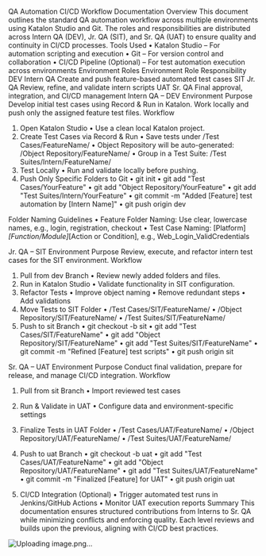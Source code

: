 QA Automation CI/CD Workflow Documentation
Overview
This document outlines the standard QA automation workflow across multiple environments using Katalon Studio and Git. The roles and responsibilities are distributed across Intern QA (DEV), Jr. QA (SIT), and Sr. QA (UAT) to ensure quality and continuity in CI/CD processes.
Tools Used
•	Katalon Studio – For automation scripting and execution
•	Git – For version control and collaboration
•	CI/CD Pipeline (Optional) – For test automation execution across environments
Environment Roles
Environment	Role	Responsibility
DEV	Intern QA	Create and push feature-based automated test cases
SIT	Jr. QA	Review, refine, and validate intern scripts
UAT	Sr. QA	Final approval, integration, and CI/CD management
Intern QA – DEV Environment
Purpose
Develop initial test cases using Record & Run in Katalon. Work locally and push only the assigned feature test files.
Workflow
1.	Open Katalon Studio
•	Use a clean local Katalon project.
2.	Create Test Cases via Record & Run
•	Save tests under /Test Cases/FeatureName/
•	Object Repository will be auto-generated: /Object Repository/FeatureName/
•	Group in a Test Suite: /Test Suites/Intern/FeatureName/
3.	Test Locally
•	Run and validate locally before pushing.
4.	Push Only Specific Folders to Git
•	git init
•	git add "Test Cases/YourFeature"
•	git add "Object Repository/YourFeature"
•	git add "Test Suites/Intern/YourFeature"
•	git commit -m "Added [Feature] test automation by [Intern Name]"
•	git push origin dev

Folder Naming Guidelines
•	Feature Folder Naming: Use clear, lowercase names, e.g., login, registration, checkout
•	Test Case Naming: [Platform]_[Function/Module]_[Action or Condition], e.g., Web_Login_ValidCredentials

Jr. QA – SIT Environment
Purpose
Review, execute, and refactor intern test cases for the SIT environment.
Workflow
1.	Pull from dev Branch
•	Review newly added folders and files.
2.	Run in Katalon Studio
•	Validate functionality in SIT configuration.
3.	Refactor Tests
•	Improve object naming
•	Remove redundant steps
•	Add validations
4.	Move Tests to SIT Folder
•	/Test Cases/SIT/FeatureName/
•	/Object Repository/SIT/FeatureName/
•	/Test Suites/SIT/FeatureName/
5.	Push to sit Branch
•	git checkout -b sit
•	git add "Test Cases/SIT/FeatureName"
•	git add "Object Repository/SIT/FeatureName"
•	git add "Test Suites/SIT/FeatureName"
•	git commit -m "Refined [Feature] test scripts"
•	git push origin sit

Sr. QA – UAT Environment
Purpose
Conduct final validation, prepare for release, and manage CI/CD integration.
Workflow
1.	Pull from sit Branch
•	Import reviewed test cases
2.	Run & Validate in UAT
•	Configure data and environment-specific settings
3.	Finalize Tests in UAT Folder
•	/Test Cases/UAT/FeatureName/
•	/Object Repository/UAT/FeatureName/
•	/Test Suites/UAT/FeatureName/
4.	Push to uat Branch
•	git checkout -b uat
•	git add "Test Cases/UAT/FeatureName"
•	git add "Object Repository/UAT/FeatureName"
•	git add "Test Suites/UAT/FeatureName"
•	git commit -m "Finalized [Feature] for UAT"
•	git push origin uat

5.	CI/CD Integration (Optional)
•	Trigger automated test runs in Jenkins/GitHub Actions
•	Monitor UAT execution reports
Summary
This documentation ensures structured contributions from Interns to Sr. QA while minimizing conflicts and enforcing quality. Each level reviews and builds upon the previous, aligning with CI/CD best practices.

![Uploading image.png…]()
